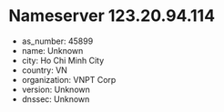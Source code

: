 # Nameserver 123.20.94.114

* as_number: 45899
* name: Unknown
* city: Ho Chi Minh City
* country: VN
* organization: VNPT Corp
* version: Unknown
* dnssec: Unknown
